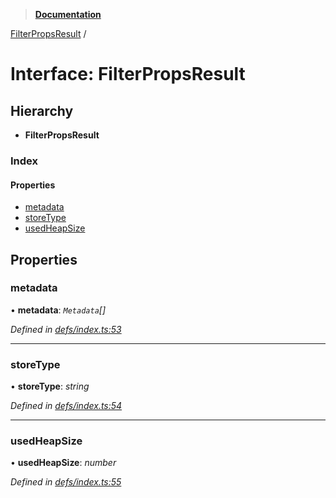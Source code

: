> **[Documentation](../README.md)**

[FilterPropsResult](filterpropsresult.md) /

# Interface: FilterPropsResult

## Hierarchy

* **FilterPropsResult**

### Index

#### Properties

* [metadata](filterpropsresult.md#metadata)
* [storeType](filterpropsresult.md#storetype)
* [usedHeapSize](filterpropsresult.md#usedheapsize)

## Properties

###  metadata

• **metadata**: *`Metadata`[]*

*Defined in [defs/index.ts:53](https://github.com/badbatch/cachemap/blob/f0089aa/packages/core-worker/src/defs/index.ts#L53)*

___

###  storeType

• **storeType**: *string*

*Defined in [defs/index.ts:54](https://github.com/badbatch/cachemap/blob/f0089aa/packages/core-worker/src/defs/index.ts#L54)*

___

###  usedHeapSize

• **usedHeapSize**: *number*

*Defined in [defs/index.ts:55](https://github.com/badbatch/cachemap/blob/f0089aa/packages/core-worker/src/defs/index.ts#L55)*